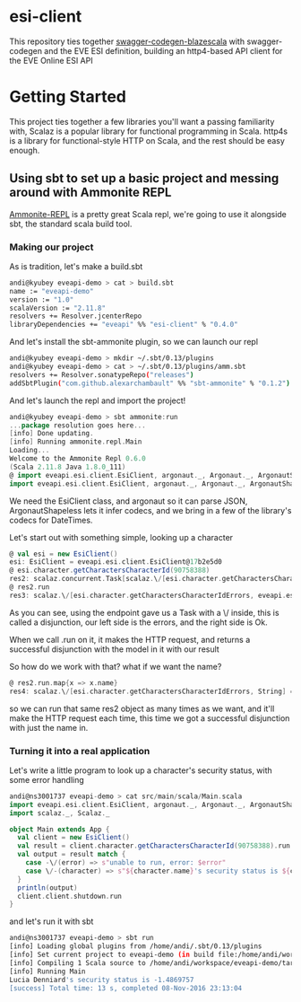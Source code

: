 # esi-client

This repository ties together [swagger-codegen-blazescala](https://github.com/andimiller/swagger-codegen-blazescala/) with swagger-codegen and the EVE ESI definition, building an http4-based API client for the EVE Online ESI API

# Getting Started


This project ties together a few libraries you'll want a passing familiarity with, Scalaz is a popular library for functional programming in Scala. http4s is a library for functional-style HTTP on Scala, and the rest should be easy enough.

## Using sbt to set up a basic project and messing around with Ammonite REPL

[Ammonite-REPL](http://www.lihaoyi.com/Ammonite/#Ammonite-REPL) is a pretty great Scala repl, we're going to use it alongside sbt, the standard scala build tool.


### Making our project

As is tradition, let's make a build.sbt

```bash
andi@kyubey eveapi-demo > cat > build.sbt
name := "eveapi-demo"
version := "1.0"
scalaVersion := "2.11.8"
resolvers += Resolver.jcenterRepo
libraryDependencies += "eveapi" %% "esi-client" % "0.4.0"
```

And let's install the sbt-ammonite plugin, so we can launch our repl

```bash
andi@kyubey eveapi-demo > mkdir ~/.sbt/0.13/plugins
andi@kyubey eveapi-demo > cat > ~/.sbt/0.13/plugins/amm.sbt                                                                                                                                                     <
resolvers += Resolver.sonatypeRepo("releases")
addSbtPlugin("com.github.alexarchambault" %% "sbt-ammonite" % "0.1.2")
```

And let's launch the repl and import the project!

```scala
andi@kyubey eveapi-demo > sbt ammonite:run
...package resolution goes here... 
[info] Done updating.
[info] Running ammonite.repl.Main
Loading...
Welcome to the Ammonite Repl 0.6.0
(Scala 2.11.8 Java 1.8.0_111)
@ import eveapi.esi.client.EsiClient, argonaut._, Argonaut._, ArgonautShapeless._, argonautCodecs.ArgonautCodecs._
import eveapi.esi.client.EsiClient, argonaut._, Argonaut._, ArgonautShapeless._, argonautCodecs.ArgonautCodecs._
```

We need the EsiClient class, and argonaut so it can parse JSON, ArgonautShapeless lets it infer codecs, and we bring in a few of the library's codecs for DateTimes.

Let's start out with something simple, looking up a character

```scala
@ val esi = new EsiClient()
esi: EsiClient = eveapi.esi.client.EsiClient@17b2e5d0
@ esi.character.getCharactersCharacterId(90758388)
res2: scalaz.concurrent.Task[scalaz.\/[esi.character.getCharactersCharacterIdErrors, eveapi.esi.model.Get_characters_character_id_ok]] = scalaz.concurrent.Task@597ce106
@ res2.run
res3: scalaz.\/[esi.character.getCharactersCharacterIdErrors, eveapi.esi.model.Get_characters_character_id_ok] = \/-(Get_characters_character_id_ok(37, 2011-05-18T19:36:00Z, 13, 98040755, "I fly internet spaceships.<br><br>Sometimes I even program things.", "female", "Lucia Denniard", 4, Some(-1.4869757F)))
```

As you can see, using the endpoint gave us a Task with a \\/ inside, this is called a disjunction, our left side is the errors, and the right side is Ok.

When we call .run on it, it makes the HTTP request, and returns a successful disjunction with the model in it with our result

So how do we work with that? what if we want the name?

```scala
@ res2.run.map{x => x.name}
res4: scalaz.\/[esi.character.getCharactersCharacterIdErrors, String] = \/-("Lucia Denniard")
```

so we can run that same res2 object as many times as we want, and it'll make the HTTP request each time, this time we got a successful disjunction with just the name in.

### Turning it into a real application

Let's write a little program to look up a character's security status, with some error handling

```scala
andi@ns3001737 eveapi-demo > cat src/main/scala/Main.scala
import eveapi.esi.client.EsiClient, argonaut._, Argonaut._, ArgonautShapeless._, argonautCodecs.ArgonautCodecs._
import scalaz._, Scalaz._

object Main extends App {
  val client = new EsiClient()
  val result = client.character.getCharactersCharacterId(90758388).run
  val output = result match {
    case -\/(error) => s"unable to run, error: $error"
    case \/-(character) => s"${character.name}'s security status is ${character.security_status.getOrElse(0.0)}"
  }
  println(output)
  client.client.shutdown.run
}
```

and let's run it with sbt

```bash
andi@ns3001737 eveapi-demo > sbt run
[info] Loading global plugins from /home/andi/.sbt/0.13/plugins
[info] Set current project to eveapi-demo (in build file:/home/andi/workspace/eveapi-demo/)
[info] Compiling 1 Scala source to /home/andi/workspace/eveapi-demo/target/scala-2.11/classes...
[info] Running Main
Lucia Denniard's security status is -1.4869757
[success] Total time: 13 s, completed 08-Nov-2016 23:13:04
```